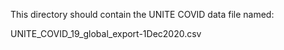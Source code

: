 This directory should contain the UNITE COVID data file named:

UNITE_COVID_19_global_export-1Dec2020.csv
